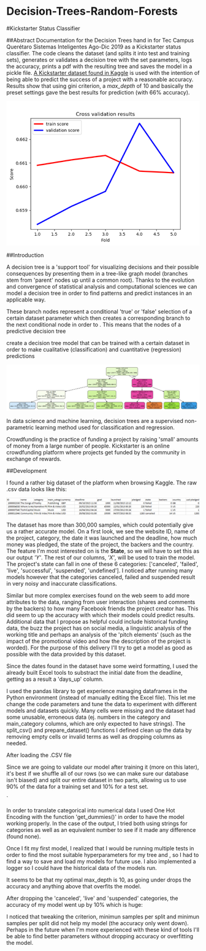 # Decision-Trees-Random-Forests

#Kickstarter Status Classifier

##Abstract
Documentation for the Decision Trees hand in for Tec Campus Querétaro Sistemas Inteligentes Ago-Dic 2019 as a Kickstarter status classifier. The code cleans the dataset (and splits it into test and training sets), generates or validates a decision tree with the set parameters, logs the accuracy, prints a pdf with the resulting tree and saves the model in a pickle file. [A Kickstarter dataset found in Kaggle](https://www.kaggle.com/kemical/kickstarter-projects) is used with the intention of being able to predict the success of a project with a reasonable accuracy. Results show that using gini criterion, a <i>max_depth</i> of 10 and basically the preset settings gave the best results for prediction (with 66% accuracy).

![tree_depth_7](tree_depth_7.png)

##Introduction

A decision tree is a 'support tool' for visualizing decisions and their possible consequences by presenting them in a tree-like graph model (branches stem from 'parent' nodes up until a common root). Thanks to the evolution and convergence of statistical analysis and computational sciences we can model a decision tree in order to find patterns and predict instances in an applicable way. 

These branch nodes represent a conditional 'true' or 'false' selection of a certain dataset parameter which then creates a corresponding branch to the next conditional node in order to . This means that the nodes of a predictive decision tree

create a decision tree model that can be trained with a certain dataset in order to make cualitative (classification) and cuantitative (regression) predictions

![tree_depth_3](tree_depth_3.JPG)

In data science and machine learning, decision trees are a supervised non-parametric learning method used for classification and regression. 


Crowdfunding is the practice of funding a project by raising 'small' amounts of money from a large number of people. Kickstarter is an online crowdfunding platform where projects get funded by the community in exchange of rewards. 

##Development

I found a rather big dataset of the platform when browsing Kaggle. The raw .csv data looks like this:

![datasetexample](datasetexample.png)

The dataset has more than 300,000 samples, which could potentially give us a rather accurate model. On a first look, we see the website ID, name of the project, category, the date it was launched and the deadline, how much money was pledged, the state of the project, the backers and the country. The feature I'm most interested on is the <b>State</b>, so we will have to set this as our output <i>'Y'</i>. The rest of our columns, <i>'X'</i>, will be used to train the model. The project's state can fall in one of these 6 categories: ['canceled', 'failed', 'live', 'successful', 'suspended', 'undefined']. I noticed after running many models however that the categories canceled, failed and suspended result in very noisy and inaccurate classifications.

Similar but more complex exercises found on the web seem to add more attributes to the data, ranging from user interaction (shares and comments by the backers) to how many Facebook friends the project creator has. This did seem to up the accuracy with which their models could predict results. Additional data that I propose as helpful could include historical funding data, the buzz the project has on social media, a linguistic analysis of the working title and perhaps an analysis of the 'pitch elements' (such as the impact of the promotional video and how the description of the project is worded). For the purpose of this delivery I'll try to get a model as good as possible with the data provided by this dataset.

Since the dates found in the dataset have some weird formatting, I used the already built Excel tools to substract the initial date from the deadline, getting as a result a 'days_up' column.

I used the pandas library to get experience managing dataframes in the Python environment (instead of manually editing the Excel file). This let me change the code parameters and tune the data to experiment with different models and datasets quickly. Many cells were missing and the dataset had some unusable, erroneous data (ej. numbers in the category and main_category columns, which are only expected to have strings). The split_csv() and prepare_dataset() functions I defined clean up the data by removing empty cells or invalid terms as well as dropping columns as needed.


After loading the .CSV file


Since we are going to validate our model after training it (more on this later), it's best if we shuffle all of our rows (so we can make sure our database isn't biased) and split our entire dataset in two parts, allowing us to use 90% of the data for a training set and 10% for a test set.

`

In order to translate categorical into numerical data I used One Hot Encoding with the function 'get_dummies()' in order to have the model working properly. In the case of the output, I tried both using strings for categories as well as an equivalent number to see if it made any difference (found none).


Once I fit my first model, I realized that I would be running multiple tests in order to find the most suitable hyperparameters for my tree and , so I had to find a way to save and load my models for future use. I also implemented a logger so I could have the historical data of the models run.

It seems to be that my optimal max_depth is 10, as going under drops the accuracy and anything above that overfits the model.

After dropping the 'canceled', 'live' and 'suspended' categories, the accuracy of my model went up by 10% which is huge:

I noticed that tweaking the criterion, minimun samples per split and minimun samples per split did not help my model (the accuracy only went down). Perhaps in the future when I'm more experienced with these kind of tools I'll be able to find better parameters without dropping accuracy or overfitting the model.
